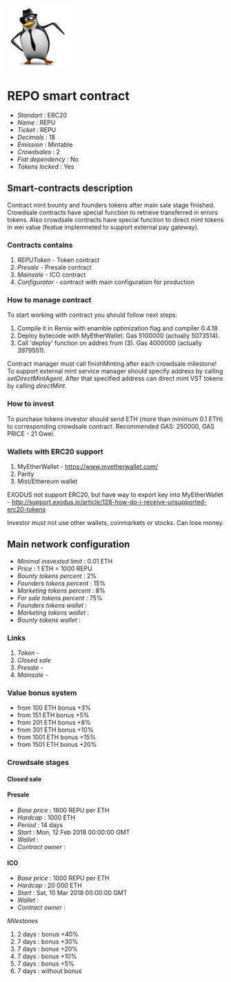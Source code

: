 ![REPO](logo.jpg "REPO")

# REPO smart contract

* _Standart_        : ERC20
* _Name_            : REPU
* _Ticket_          : REPU
* _Decimals_        : 18
* _Emission_        : Mintable
* _Crowdsales_      : 2
* _Fiat dependency_ : No
* _Tokens locked_   : Yes

## Smart-contracts description

Contract mint bounty and founders tokens after main sale stage finished. 
Crowdsale contracts have special function to retrieve transferred in errors tokens.
Also crowdsale contracts have special function to direct mint tokens in wei value (featue implemneted to support external pay gateway).

### Contracts contains
1. _REPUToken_ - Token contract
2. _Presale_ - Presale contract
3. _Mainsale_ - ICO contract
4. _Configurator_ - contract with main configuration for production

### How to manage contract
To start working with contract you should follow next steps:
1. Compile it in Remix with enamble optimization flag and compiler 0.4.18
2. Deploy bytecode with MyEtherWallet. Gas 5100000 (actually 5073514).
3. Call 'deploy' function on addres from (3). Gas 4000000 (actually 3979551). 

Contract manager must call finishMinting after each crowdsale milestone!
To support external mint service manager should specify address by calling _setDirectMintAgent_. After that specified address can direct mint VST tokens by calling _directMint_.

### How to invest
To purchase tokens investor should send ETH (more than minimum 0.1 ETH) to corresponding crowdsale contract.
Recommended GAS: 250000, GAS PRICE - 21 Gwei.

### Wallets with ERC20 support
1. MyEtherWallet - https://www.myetherwallet.com/
2. Parity 
3. Mist/Ethereum wallet

EXODUS not support ERC20, but have way to export key into MyEtherWallet - http://support.exodus.io/article/128-how-do-i-receive-unsupported-erc20-tokens

Investor must not use other wallets, coinmarkets or stocks. Can lose money.

## Main network configuration

* _Minimal insvested limit_     : 0.01 ETH
* _Price_                       : 1 ETH = 1000 REPU
* _Bounty tokens percent_       : 2% 
* _Founders tokens percent_     : 15% 
* _Marketing tokens percent_    : 8% 
* _For sale tokens percent_     : 75% 
* _Founders tokens wallet_      :  
* _Marketing tokens wallet_     :  
* _Bounty tokens wallet_        : 

### Links
1. _Token_ -
2. _Closed sale_
2. _Presale_ -
3. _Mainsale_ -

### Value bonus system

* from 100 ETH bonus +3%
* from 151 ETH bonus +5%
* from 201 ETH bonus +8%
* from 301 ETH bonus +10%
* from 1001 ETH bonus +15%
* from 1501 ETH bonus +20%

### Crowdsale stages

#### Closed sale

#### Presale
* _Base price_                 : 1600 REPU per ETH
* _Hardcap_                    : 1000 ETH
* _Period_                     : 14 days 
* _Start_                      : Mon, 12 Feb 2018 00:00:00 GMT
* _Wallet_                     : 
* _Contract owner_             : 

#### ICO
* _Base price_                 : 1000 REPU per ETH
* _Hardcap_                    : 20 000 ETH
* _Start_                      : Sat, 10 Mar 2018 00:00:00 GMT
* _Wallet_                     : 
* _Contract owner_             : 

_Milestones_
1. 2 days                      : bonus +40% 
2. 7 days                      : bonus +30% 
3. 7 days                      : bonus +20% 
4. 7 days                      : bonus +10%
4. 7 days                      : bonus +5%
4. 7 days                      : without bonus

